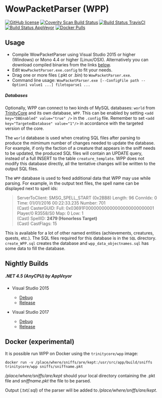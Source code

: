 WowPacketParser (WPP)
=====================

[![GitHub license](https://img.shields.io/github/license/TrinityCore/WowPacketParser.svg?style=flat-square)](https://github.com/TrinityCore/WowPacketParser/blob/WowPacketParser/COPYING)
[![Coverity Scan Build Status](https://img.shields.io/coverity/scan/2618.svg?style=flat-square)](https://scan.coverity.com/projects/2618)
[![Build Status TravisCI](https://img.shields.io/travis/TrinityCore/WowPacketParser/master.svg?style=flat-square)](https://travis-ci.org/TrinityCore/WowPacketParser)
[![Build Status AppVeyor](https://img.shields.io/appveyor/ci/DDuarte/wowpacketparser-191/master.svg?style=flat-square)](https://ci.appveyor.com/project/DDuarte/wowpacketparser-191)
[![Docker Pulls](https://img.shields.io/docker/pulls/trinitycore/wpp.svg?style=flat-square)](https://hub.docker.com/r/trinitycore/wpp/)

Usage
-----

* Compile WowPacketParser using Visual Studio 2015 or higher (Windows) or Mono 4.4 or higher (Linux/OSX).
  Alternatively you can download compiled binaries from the links [below](#nightly-builds).
* Edit `WowPacketParser.exe.config` to fit your needs.
* Drag one or more files (.pkt or .bin) to `WowPacketParser.exe`.
* Command line usage: `WowPacketParser.exe [--ConfigFile path --Option1 value1 ...] filetoparse1 ...`

##### Databases

Optionally, WPP can connect to two kinds of MySQL databases: `world` from [TrinityCore](https://github.com/TrinityCore/TrinityCore)
and its own database, `WPP`. This can be enabled by setting `<add key="DBEnabled" value="true" />`
in the `.config` file. Remember to set `<add key="TargetedDatabase" value="1"/>` in accordance with the targeted version of the core. 

The `world` database is used when creating SQL files after parsing to produce the mimimum number of
changes needed to update the database. For example, if only the faction of a creature that appears
in the sniff needs to be updated, the produced SQL files will contain an UPDATE query, instead of
a full INSERT to the table `creature_template`. WPP does not modify this database directly, all the
tentative changes will be written to the output SQL files.

The `WPP` database is used to feed additional data that WPP may use while parsing. For example, in
the output text files, the spell name can be displayed next to spell ids:

> ServerToClient: SMSG_SPELL_START (0x2BB8) Length: 96 ConnIdx: 0 Time: 01/01/2016 00:22:33.235 Number: 701  
> (Cast) CasterGUID: Full: 0x03691F00000000000000000000000001 Player/0 R3558/S0 Map: 0 Low: 1  
> (Cast) SpellID: **2479 (Honorless Target)**  
> (Cast) CastFlags: 15

This is available for a lot of other named entities (achievements, creatures, quests, etc.). The SQL
files required for this database is in the `SQL` directory. `create_WPP.sql` creates the database
and `wpp_data_objectnames.sql` has some data to fill the database.

Nightly Builds
--------------

##### .NET 4.5 (AnyCPU) by AppVeyor

- Visual Studio 2015
  - [Debug](https://ci.appveyor.com/api/projects/DDuarte/wowpacketparser-191/artifacts/WowPacketParser/WPP.zip?job=Image:%20Visual%20Studio%202015;%20Configuration:%20Debug&branch=master)
  - [Release](https://ci.appveyor.com/api/projects/DDuarte/wowpacketparser-191/artifacts/WowPacketParser/WPP.zip?job=Image:%20Visual%20Studio%202015;%20Configuration:%20Release&branch=master)

- Visual Studio 2017
  - [Debug](https://ci.appveyor.com/api/projects/DDuarte/wowpacketparser-191/artifacts/WowPacketParser/WPP.zip?job=Image:%20Visual%20Studio%202017;%20Configuration:%20Debug&branch=master)
  - [Release](https://ci.appveyor.com/api/projects/DDuarte/wowpacketparser-191/artifacts/WowPacketParser/WPP.zip?job=Image:%20Visual%20Studio%202017;%20Configuration:%20Release&branch=master)
  
Docker (experimental)
---------------------

It is possible run WPP on Docker using the `trinitycore/wpp` image:

```
docker run -v /place/where/sniffs/are/kept:/usr/src/app/build/sniffs trinitycore/wpp sniffs/sniffname.pkt
```

*/place/where/sniffs/are/kept* should your local directory containing the .pkt file and *sniffname.pkt* the file to be parsed.

Output (.txt/.sql) of the parser will be added to */place/where/sniffs/are/kept*.
